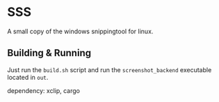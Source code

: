 # SSS
A small copy of the windows snippingtool for linux.

## Building & Running
Just run the `build.sh` script and run the `screenshot_backend` executable located in `out`.

dependency: xclip, cargo
